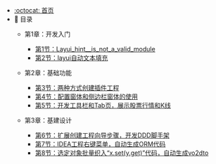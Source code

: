 - [:octocat: 首页](/README)
- :memo: 目录
   - 第1章：开发入门
   
       - [第1节：Layui_hint__is_not_a_valid_module](/md/layui/2021-01-23-Layui_hint__is_not_a_valid_module.md)
       - [第2节：layui自动文本填充](/md/layui/2021-01-23-layui自动文本填充.md)
   
   - 第2章：基础功能
   
       - [第3节：两种方式创建插件工程](/md/layui/2021-01-29-layui动态显示开关按钮事件.md)
       - [第4节：配置窗体和侧边栏窗体的使用](/md/layui/2021-01-31-layui弹窗间的传值（layui弹出层传值）(窗口传值).md)
       - [第5节：开发工具栏和Tab页，展示股票行情和K线](/md/layui/2021-02-01-layui利用自带的验证规则验证弹窗（弹出层）中的form表单.md)
   
   - 第3章：基建设计
   
       - [第6节：扩展创建工程向导步骤，开发DDD脚手架](/md/layui/2021-02-01-layui子页面数据改变刷新父页面.md)
       - [第7节：IDEA工程右键菜单，自动生成ORM代码](/md/layui/2021-02-02-http响应状态为canceled.md)
       - [第8节：选定对象批量织入“x.set(y.get)”代码，自动生成vo2dto](/md/layui/2021-02-09-Echarts.js_图表在layui中的引用.md)
   

